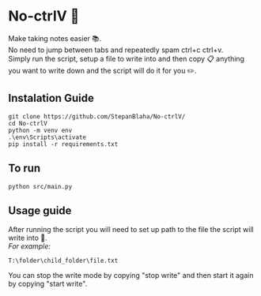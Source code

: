# No-ctrlV :pushpin:
Make taking notes easier :books:.<br>
No need to jump between tabs and repeatedly spam ctrl+c ctrl+v.<br>
Simply run the script, setup a file to write into and then copy :clipboard: anything you want to write down and the script will do it for you :pencil2:.<br>


## Instalation Guide
```
git clone https://github.com/StepanBlaha/No-ctrlV/
cd No-ctrlV
python -m venv env
.\env\Scripts\activate
pip install -r requirements.txt
```

## To run
```
python src/main.py
```

## Usage guide
After running the script you will need to set up path to the file the script will write into :page_facing_up:.<br>
*For example:*
```
T:\folder\child_folder\file.txt
```
You can stop the write mode by copying "stop write" and then start it again by copying "start write".
